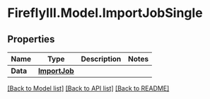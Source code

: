 # FireflyIII.Model.ImportJobSingle

## Properties

Name | Type | Description | Notes
------------ | ------------- | ------------- | -------------
**Data** | [**ImportJob**](ImportJob.md) |  | 

[[Back to Model list]](../README.md#documentation-for-models) [[Back to API list]](../README.md#documentation-for-api-endpoints) [[Back to README]](../README.md)

